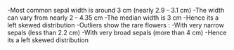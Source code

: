 -Most common sepal width is around 3 cm (nearly 2.9 - 3.1 cm) 
-The width can vary from nearly 2 - 4.35 cm
-The median width is 3 cm
-Hence its a left skewed distribution
-Outliers show the rare flowers :
    -With very narrow sepals (less than 2.2 cm)
    -With very broad sepals (more than 4 cm)
-Hence its a left skewed distribution
